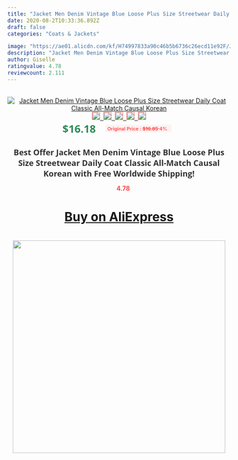 ```yaml
---
title: "Jacket Men Denim Vintage Blue Loose Plus Size Streetwear Daily Coat Classic All-Match Causal Korean"
date: 2020-08-2T10:33:36.892Z
draft: false
categories: "Coats & Jackets"

image: "https://ae01.alicdn.com/kf/H74997833a90c46b5b6736c26ecd11e92F/Jacket-Men-Denim-Vintage-Blue-Loose-Plus-Size-Streetwear-Daily-Coat-Classic-All-Match-Causal-Korean.jpg"
description: "Jacket Men Denim Vintage Blue Loose Plus Size Streetwear Daily Coat Classic All-Match Causal Korean"
author: Giselle
ratingvalue: 4.78
reviewcount: 2.111
---
```

<br>
<div style="text-align: center;">
<a href="https://s.click.aliexpress.com/e/_ASo9BP" target="_blank" rel="nofollow noopener noreferrer"><img alt="Jacket Men Denim Vintage Blue Loose Plus Size Streetwear Daily Coat Classic All-Match Causal Korean" class="magnifier-image" src="https://ae01.alicdn.com/kf/H74997833a90c46b5b6736c26ecd11e92F/Jacket-Men-Denim-Vintage-Blue-Loose-Plus-Size-Streetwear-Daily-Coat-Classic-All-Match-Causal-Korean.jpg_640x640.jpg">
<br>
<img style="border:1px solid salmon" src="https://ae01.alicdn.com/kf/H74997833a90c46b5b6736c26ecd11e92F/Jacket-Men-Denim-Vintage-Blue-Loose-Plus-Size-Streetwear-Daily-Coat-Classic-All-Match-Causal-Korean.jpg_120x120.jpg">&nbsp;&nbsp;<img style="border:1px solid salmon" src="https://ae01.alicdn.com/kf/H4750705c1b944684acfce705fbc711c3d/Jacket-Men-Denim-Vintage-Blue-Loose-Plus-Size-Streetwear-Daily-Coat-Classic-All-Match-Causal-Korean.jpg_120x120.jpg">&nbsp;&nbsp;<img style="border:1px solid salmon" src="https://ae01.alicdn.com/kf/Hf417bb79075f48fa930f51171047561eh/Jacket-Men-Denim-Vintage-Blue-Loose-Plus-Size-Streetwear-Daily-Coat-Classic-All-Match-Causal-Korean.jpg_120x120.jpg">&nbsp;&nbsp;<img style="border:1px solid salmon" src="https://ae01.alicdn.com/kf/He8d0e6a7d2004c709193901c78716cdbr/Jacket-Men-Denim-Vintage-Blue-Loose-Plus-Size-Streetwear-Daily-Coat-Classic-All-Match-Causal-Korean.jpg_120x120.jpg">&nbsp;&nbsp;<img style="border:1px solid salmon" src="https://ae01.alicdn.com/kf/H22956d48edf94150a35591cf2194a88fG/Jacket-Men-Denim-Vintage-Blue-Loose-Plus-Size-Streetwear-Daily-Coat-Classic-All-Match-Causal-Korean.jpg_120x120.jpg"></a></div><br0>
<div style="text-align: center;"><span style="background-color: white; border: 0px; box-sizing: border-box; color: seagreen; display: inline-block; font-family: &quot;open sans&quot; , &quot;arial&quot; , &quot;helvetica&quot; , sans-serif , &quot;heiti&quot;; font-size: 24px; font-stretch: inherit; font-weight: 700; line-height: inherit; margin: 0px 10px 0px 0px; padding: 0px; vertical-align: middle;">$16.18 </span>
<span style="background: rgb(255 , 241 , 241); border-radius: 3px; border: 0px; box-sizing: border-box; color: #ff4747; display: inline-block; font-family: inherit; font-size: 12px; font-stretch: inherit; font-style: inherit; font-variant: inherit; font-weight: 600; line-height: inherit; margin: 0px; padding: 2px 5px; transform: scale(0.9); vertical-align: middle;">Original Price : <b style="text-decoration: line-through;">$16.85 </b> 4%&nbsp;&nbsp;</span></div>
<h1 style="color: #333333; display: inline-block; font-family: &quot;open sans&quot; , &quot;arial&quot; , &quot;helvetica&quot; , sans-serif , &quot;heiti&quot;; font-size: 18px; font-stretch: inherit; font-weight: 700; text-align: center;">Best Offer Jacket Men Denim Vintage Blue Loose Plus Size Streetwear Daily Coat Classic All-Match Causal Korean with Free Worldwide Shipping!</h1>
<div style="color: #ff4747; text-align: center;">
<img src="https://4.bp.blogspot.com/-M0ZcTcb-5uY/XleCXlxnR4I/AAAAAAAAAEc/OrjgMkXV1oMQFaCRZj5HQwOCBcu3w1FegCPcBGAYYCw/s1600/star.png" style="height: 15px;">&nbsp;<b>4.78</b></div>
<div class="button_cont" align="center"><a class="buynow_a" href="https://s.click.aliexpress.com/e/_ASo9BP" target="_blank" rel="nofollow noopener noreferrer"><H1>Buy on AliExpress</H1></a></div><br>
<div class="separator" style="clear: both; text-align: center;">
<img src="https://lh3.googleusercontent.com/-pTy5HemUv9M/XlePHvY0dAI/AAAAAAAAAE4/0nX5iRUoIWY8eMW9Dpxeirr157OZliDIgCLcBGAsYHQ/s1600/badge.gif" width="480">
</div>
